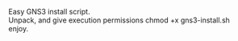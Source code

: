 Easy GNS3 install script.<br>
Unpack, and give execution permissions chmod +x gns3-install.sh<br>
enjoy.
